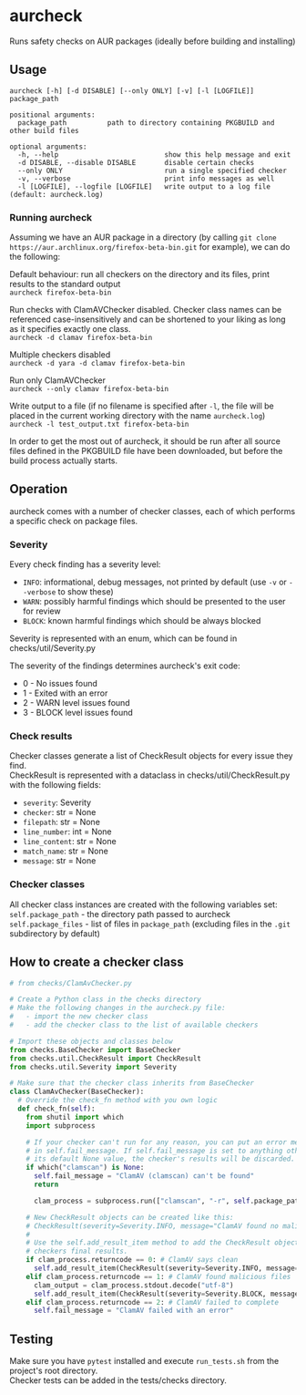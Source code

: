 # aurcheck

Runs safety checks on AUR packages (ideally before building and installing)

## Usage

```
aurcheck [-h] [-d DISABLE] [--only ONLY] [-v] [-l [LOGFILE]] package_path

positional arguments:
  package_path          path to directory containing PKGBUILD and other build files

optional arguments:
  -h, --help                          show this help message and exit
  -d DISABLE, --disable DISABLE       disable certain checks
  --only ONLY                         run a single specified checker
  -v, --verbose                       print info messages as well
  -l [LOGFILE], --logfile [LOGFILE]   write output to a log file (default: aurcheck.log)
```

### Running aurcheck

Assuming we have an AUR package in a directory (by calling `git clone https://aur.archlinux.org/firefox-beta-bin.git` for example), we can do the following:

Default behaviour: run all checkers on the directory and its files, print results to the standard output\
`aurcheck firefox-beta-bin`

Run checks with ClamAVChecker disabled. Checker class names can be referenced case-insensitively and can be shortened to your liking as long as it specifies exactly one class.\
`aurcheck -d clamav firefox-beta-bin`

Multiple checkers disabled\
`aurcheck -d yara -d clamav firefox-beta-bin`

Run only ClamAVChecker\
`aurcheck --only clamav firefox-beta-bin`

Write output to a file (if no filename is specified after `-l`, the file will be placed in the current working directory with the name `aurcheck.log`)\
`aurcheck -l test_output.txt firefox-beta-bin`

In order to get the most out of aurcheck, it should be run after all source files defined in the PKGBUILD file have been downloaded, but before the build process actually starts. 

## Operation

aurcheck comes with a number of checker classes, each of which performs a specific check on package files.

### Severity

Every check finding has a severity level:
- `INFO`: informational, debug messages, not printed by default (use `-v` or `--verbose` to show these)
- `WARN`: possibly harmful findings which should be presented to the user for review
- `BLOCK`: known harmful findings which should be always blocked

Severity is represented with an enum, which can be found in checks/util/Severity.py

The severity of the findings determines aurcheck's exit code:
- 0 - No issues found
- 1 - Exited with an error
- 2 - WARN level issues found
- 3 - BLOCK level issues found

### Check results

Checker classes generate a list of CheckResult objects for every issue they find.\
CheckResult is represented with a dataclass in checks/util/CheckResult.py with the following fields:
- `severity`: Severity
- `checker`: str = None
- `filepath`: str = None
- `line_number`: int = None
- `line_content`: str = None
- `match_name`: str = None
- `message`: str = None

### Checker classes

All checker class instances are created with the following variables set:\
`self.package_path` - the directory path passed to aurcheck\
`self.package_files` - list of files in `package_path` (excluding files in the `.git` subdirectory by default)

## How to create a checker class

```python
# from checks/ClamAvChecker.py

# Create a Python class in the checks directory
# Make the following changes in the aurcheck.py file:
#   - import the new checker class
#   - add the checker class to the list of available checkers

# Import these objects and classes below
from checks.BaseChecker import BaseChecker
from checks.util.CheckResult import CheckResult
from checks.util.Severity import Severity

# Make sure that the checker class inherits from BaseChecker
class ClamAvChecker(BaseChecker):
  # Override the check_fn method with you own logic
  def check_fn(self):
    from shutil import which
    import subprocess

    # If your checker can't run for any reason, you can put an error message
    # in self.fail_message. If self.fail_message is set to anything other than
    # its default None value, the checker's results will be discarded.
    if which("clamscan") is None:
      self.fail_message = "ClamAV (clamscan) can't be found"
      return

      clam_process = subprocess.run(["clamscan", "-r", self.package_path], capture_output=True)

    # New CheckResult objects can be created like this:
    # CheckResult(severity=Severity.INFO, message="ClamAV found no malicious files")
    #
    # Use the self.add_result_item method to add the CheckResult objects to the
    # checkers final results.
    if clam_process.returncode == 0: # ClamAV says clean
      self.add_result_item(CheckResult(severity=Severity.INFO, message="ClamAV found no malicious files"))
    elif clam_process.returncode == 1: # ClamAV found malicious files
      clam_output = clam_process.stdout.decode("utf-8")
      self.add_result_item(CheckResult(severity=Severity.BLOCK, message=clam_output))
    elif clam_process.returncode == 2: # ClamAV failed to complete
      self.fail_message = "ClamAV failed with an error"
```

## Testing

Make sure you have `pytest` installed and execute `run_tests.sh` from the project's root directory.\
Checker tests can be added in the tests/checks directory.
